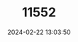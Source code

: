 ---
title: "11552"
category: "Lepidochrysops quickelbergei"
draft: false
date: 2024-02-22 13:03:50
languages:
  English: ["Pale Blue Nimble Blue", "Quickelberge's Blue", "Quickelberge’s Blue"]
  Afrikaans: ["Bleekblou Ratsbloutjie", "Quickelberge-se-bloutjie"]
---